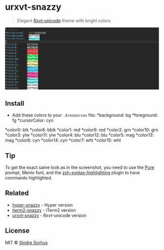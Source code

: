 # urxvt-snazzy

> Elegant [Rxvt-unicode](https://en.wikipedia.org/wiki/Rxvt-unicode) theme with bright colors

![](screenshot.png)

## Install

- Add these colors to your `.Xresources` file:
*background:   bg
*foreground:   fg
*cursorColor:  cyn

*color0:      blk
*color8:      bblk
*color1:      red
*color9:      red
*color2:      grn
*color10:     grn
*color3:      ylw
*color11:     ylw
*color4:      blu
*color12:     blu
*color5:      mag
*color13:     mag
*color6:      cyn
*color14:     cyn
*color7:      wht
*color15:     wht



## Tip

To get the exact same look as in the screenshot, you need to use the [Pure](https://github.com/sindresorhus/pure) prompt, Menlo font, and the [zsh-syntax-highlighting](https://github.com/zsh-users/zsh-syntax-highlighting) plugin to have commands highlighted.


## Related

- [hyper-snazzy](https://github.com/sindresorhus/hyper-snazzy) - Hyper version
- [iterm2-snazzy](https://github.com/sindresorhus/iterm2-snazzy) - iTerm2 version
- [urxvt-snazzy](https://github.com/LeonGr/urxvt-snazzy) - Rxvt-unicode version


## License

MIT © [Sindre Sorhus](https://sindresorhus.com)
